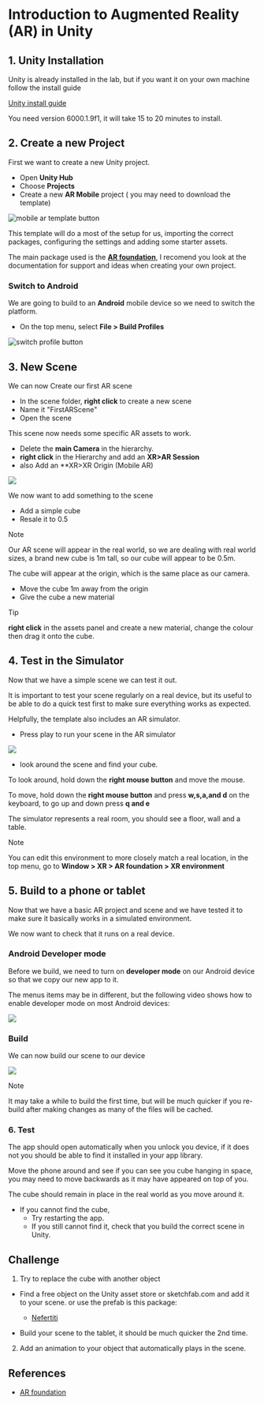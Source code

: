 
# Introduction to Augmented Reality (AR) in Unity

## 1. Unity Installation

Unity is already installed in the lab, but if you want it on your own machine follow the install guide

[Unity install guide](../wk13-install_unity)

You need version 6000.1.9f1, it will take 15 to 20 minutes to install.

## 2. Create a new Project

First we want to create a new Unity project.

- Open **Unity Hub**
- Choose **Projects**
- Create a new **AR Mobile** project ( you may need to download the template)

![mobile ar template button ](images/ar_mobile_template.jpg)

This template will do a most of the setup for us, importing the correct packages, configuring the settings and adding some starter assets.

The main package used is the **[AR foundation](https://docs.unity3d.com/Packages/com.unity.xr.arfoundation@6.2/manual/index.html)**, I recomend you look at the documentation for support and ideas when creating your own project.

### Switch to Android

We are going to build to an **Android** mobile device so we need to switch the platform.

- On the top menu, select **File > Build Profiles**

![switch profile button](images/switch_profile.jpg)

## 3. New Scene

We can now Create our first AR scene

- In the scene folder, **right click** to create a new scene
- Name it "FirstARScene"
- Open the scene

This scene now needs some specific AR assets to work.

- Delete the **main Camera** in the hierarchy.
- **right click** in the Hierarchy and add an **XR>AR Session**
- also Add an **XR>XR Origin (Mobile AR)

![](images/xr_session.jpg)

We now want to add something to the scene

- Add a simple cube
- Resale it to 0.5

> [!NOTE]
> Our AR scene will appear in the real world, so we are dealing with real world sizes, a brand new cube is 1m tall, so our cube will appear to be 0.5m.

The cube will appear at the origin, which is the same place as our camera.

- Move the cube 1m away from the origin
- Give the cube a new material

> [!TIP]
> **right click** in the assets panel and create a new material, change the colour then drag it onto the cube.

## 4. Test in the Simulator

Now that we have a simple scene we can test it out.

It is important to test your scene regularly on a real device, but its useful to be able to do a quick test first to make sure everything works as expected.

Helpfully, the template also includes an AR simulator.

- Press play to run your scene in the AR simulator

![](images/simulator.jpg)

- look around the scene and find your cube.

To look around, hold down the **right mouse button** and move the mouse.

To move, hold down the **right mouse button** and press **w,s,a,and d** on the keyboard, to go up and down press **q and e**

The simulator represents a real room, you should see a floor, wall and a table.

> [!NOTE]
> You can edit this environment to more closely match a real location, in the top menu, go to **Window > XR > AR foundation > XR environment**

## 5. Build to a phone or tablet

Now that we have a basic AR project and scene and we have tested it to make sure it basically works in a simulated environment.

We now want to check that it runs on a real device.

### Android Developer mode
Before we build, we need to turn on **developer mode** on our Android device so that we copy our new app to it.

The menus items may be in different, but the following video shows how to enable developer mode on most Android devices:

[<img src="images/android_dev_mode_video.jpg">](https://uwe.cloud.panopto.eu/Panopto/Pages/Viewer.aspx?id=f24a7422-8565-43e6-af75-b21e00a0a1b5)

### Build

We can now build our scene to our device

[<img src="images/build_video.jpg">](https://uwe.cloud.panopto.eu/Panopto/Pages/Viewer.aspx?id=ed134b10-93de-4950-908b-b32901065750)


> [!NOTE]
> It may take a while to build the first time, but will be much quicker if you re-build after making changes as many of the files will be cached.

### 6. Test

The app should open automatically when you unlock you device, if it does not you should be able to find it installed in your app library.
 
Move the phone around and see if you can see you cube hanging in space, you may need to move backwards as it may have appeared on top of you.

The cube should remain in place in the real world as you move around it.

- If you cannot find the cube,
	- Try restarting the app. 
	- If you still cannot find it, check that you build the correct scene in Unity.

## Challenge

1. Try to replace the cube with another object
- Find a free object on the Unity asset store or sketchfab.com and add it to your scene. or use the prefab is this package:

	- [Nefertiti](assets/nefertiti.unitypackage)
- Build your scene to the tablet, it should be much quicker the 2nd time.
2. Add an animation to your object that automatically plays in the scene.

## References

- [AR foundation](https://docs.unity3d.com/Packages/com.unity.xr.arfoundation@6.2/manual/index.html)
